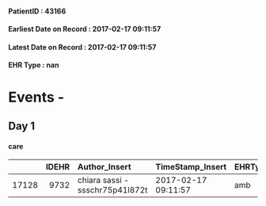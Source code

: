 
#### PatientID : 43166
#### Earliest Date on Record : 2017-02-17 09:11:57
#### Latest Date on Record : 2017-02-17 09:11:57
#### EHR Type : nan

# Events - 

## Day 1

#### care
|       |   IDEHR | Author_Insert                   | TimeStamp_Insert    | EHRType   |   PatientID |   IDGESTIONE_AUSILI |   opt_annulla_consegna | dt_Ric_consegna     | opt_ausilio            |
|------:|--------:|:--------------------------------|:--------------------|:----------|------------:|--------------------:|-----------------------:|:--------------------|:-----------------------|
| 17128 |    9732 | chiara sassi - ssschr75p41l872t | 2017-02-17 09:11:57 | amb       |       43166 |               17059 |                      0 | 2017-02-17 00:00:00 | comfortable chair # 21 |


